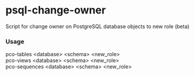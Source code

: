 # psql-change-owner
Script for change owner on PostgreSQL database objects to new role (beta)

### Usage  
pco-tables \<database\> \<schema\> \<new_role\>  
pco-views \<database\> \<schema\> \<new_role\>  
pco-sequences \<database\> \<schema\> \<new_role\>
